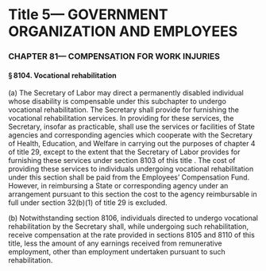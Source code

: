 
# Title 5— GOVERNMENT ORGANIZATION AND EMPLOYEES
### CHAPTER 81— COMPENSATION FOR WORK INJURIES
#### § 8104. Vocational rehabilitation

(a) The Secretary of Labor may direct a permanently disabled individual whose disability is compensable under this subchapter to undergo vocational rehabilitation. The Secretary shall provide for furnishing the vocational rehabilitation services. In providing for these services, the Secretary, insofar as practicable, shall use the services or facilities of State agencies and corresponding agencies which cooperate with the Secretary of Health, Education, and Welfare in carrying out the purposes of chapter 4 of title 29, except to the extent that the Secretary of Labor provides for furnishing these services under section 8103 of this title . The cost of providing these services to individuals undergoing vocational rehabilitation under this section shall be paid from the Employees’ Compensation Fund. However, in reimbursing a State or corresponding agency under an arrangement pursuant to this section the cost to the agency reimbursable in full under section 32(b)(1) of title 29 is excluded.

(b) Notwithstanding section 8106, individuals directed to undergo vocational rehabilitation by the Secretary shall, while undergoing such rehabilitation, receive compensation at the rate provided in sections 8105 and 8110 of this title, less the amount of any earnings received from remunerative employment, other than employment undertaken pursuant to such rehabilitation.
